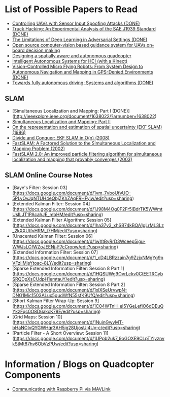 List of Possible Papers to Read
===============================
  
- [Controlling UAVs with Sensor Input Spoofing Attacks (DONE)](https://www.usenix.org/conference/woot16/workshop-program/presentation/davidson)
- [Truck Hacking: An Experimental Analysis of the SAE J1939 Standard (DONE)](https://www.usenix.org/conference/woot16/workshop-program/presentation/burakova)
- [The Limitations of Deep Learning in Adversarial Settings (DONE)](http://ieeexplore.ieee.org/xpls/abs_all.jsp?arnumber=7467366)
- [Open source computer-vision based guidance system for UAVs on-board decision making](http://eprints.qut.edu.au/93430/)
- [Designing a spatially aware and autonomous quadcopter](http://ieeexplore.ieee.org/xpl/login.jsp?reload=true&tp=&arnumber=6549521&url=http%3A%2F%2Fieeexplore.ieee.org%2Fxpls%2Fabs_all.jsp%3Farnumber%3D6549521)
- [Intelligent Autonomous Systems for HCI (with a Kinect)](https://fcrar.fiu.edu/wp-content/uploads/2014/05/6_3_IntelligentAutonmousSystemsforHCI_FIU.pdf)
- [Vision-Controlled Micro Flying Robots: From System Design to Autonomous Navigation and Mapping in GPS-Denied Environments (DONE)](http://ieeexplore.ieee.org/xpls/icp.jsp?arnumber=6880770)
- [Towards fully autonomous driving: Systems and algorithms (DONE)](http://ieeexplore.ieee.org/xpls/icp.jsp?arnumber=5940562)

SLAM
----

- [Simultaneous Localization and Mapping: Part I (DONE)] (http://ieeexplore.ieee.org/document/1638022/?arnumber=1638022)
- [Simultaneous Localization and Mapping: Part II](http://ieeexplore.ieee.org/stamp/stamp.jsp?tp=&arnumber=1678144)
- [On the representation and estimation of spatial uncertainty (EKF SLAM) (1986)](http://www.frc.ri.cmu.edu/%7Ehpm/project.archive/reference.file/Smith&Cheeseman.pdf)
- [Divide and Conquer: EKF SLAM in O(n) (2008)](http://citeseerx.ist.psu.edu/viewdoc/summary?doi=10.1.1.217.4688)
- [FastSLAM: A Factored Solution to the Simultaneous Localization and Mapping Problem (2002)](http://robots.stanford.edu/papers/montemerlo.fastslam-tr.html)
- [FastSLAM 2.0: An improved particle filtering algorithm for simultaneous localization and mapping that provably converges (2003)](http://www.cs.cmu.edu/~mmde/mmdeijcai2003.pdf)

SLAM Online Course Notes
------------------------

- [Baye's Filter: Session 03] (https://docs.google.com/document/d/1vm_7vboUfvUO-5PLvOvJqNTUH4eQbjZKhZAqFRHFyiw/edit?usp=sharing)
- [Extended Kalman Filter: Session 04] (https://docs.google.com/document/d/1J98M4Og0F2Fr5lBdrTK5WWmtUsILJT1PAcahJE_mbHM/edit?usp=sharing)
- [Extended Kalman Filter Algorithm: Session 05] (https://docs.google.com/document/d/1ha37y3_xhSB74kBQA1gLrML3Lz_2kXXUtfvHRM_t7HM/edit?usp=sharing)
- [Unscented Kalman Filter: Session 06] (https://docs.google.com/document/d/1wXtByRrD3Wceep5igu-WWJsLCfWZoJEENj-F7cCropw/edit?usp=sharing)
- [Extended Information Filter: Session 07] (https://docs.google.com/document/d/1_cD4LBRzzain7g9ZzjxNMgYg9pVFzIlMjsYtoac-8LY/edit?usp=sharing)
- [Sparse Extended Information Filter: Session 8 Part 1] (https://docs.google.com/document/d/1HQSUWg9OvrLckv0CtEETRCybSRQDpXsCUdpH1emtauY/edit?usp=sharing)
- [Sparse Extended Information Filter: Session 8 Part 2] (https://docs.google.com/document/d/1xlXSeUrvwpN-DNG1Mic1503ALux5gudWfN55sfK9UfQ/edit?usp=sharing)
- [Short Kalman Filter Wrap-Up: Session 9] (https://docs.google.com/document/d/1C04WTnH_eI5YGeLefiO6dDEuQYkzFqc0O8D6akcK78E/edit?usp=sharing)
- [Grid Maps: Session 10] (https://docs.google.com/document/d/1NujnGwyMT-bHaNOIvQYGWHqr3AH5jg28UjosUj4Uv-c/edit?usp=sharing)
- [Particle Filter - A Short Overview: Session 11] (https://docs.google.com/document/d/1UPpb2uk7_9oGOXE9CLpTYjyznvkStMt87hv6ObVzPUw/edit?usp=sharing)

Information / Blogs on Quadcopter Components
============================================

- [Communicating with Raspberry Pi via MAVLink](http://ardupilot.org/dev/docs/raspberry-pi-via-mavlink.html)
